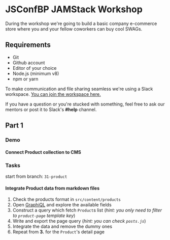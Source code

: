 # JSConfBP JAMStack Workshop

During the workshop we're going to build a basic company e-commerce store where you and your fellow coworkers can buy cool SWAGs.

## Requirements

- Git
- Github account
- Editor of your choice
- Node.js (minimum v8)
- npm or yarn

To make communication and file sharing seamless we're using a Slack workspace. [You can join the workspace here.](https://join.slack.com/t/jsconfbp-jamstack/shared_invite/enQtNzY1OTIyNjIxMTI2LTg4Y2FlNTEzMDFhOTE2Yzg1ZjlhMmM2YWZiMWYxNjNjM2VkMjNlOTIyZTkzOWJkOTEwOWJkNWQyMTc0ZmRiMWQ)

If you have a question or you're stucked with something, feel free to ask our mentors or post it to Slack's **#help** channel.

## Part 1

### Demo

#### Connect Product collection to CMS

### Tasks

start from branch: `31-product`

#### Integrate Product data from markdown files

1. Check the products format in `src/content/products`
2. Open [GraphiQL](http://localhost:8000/__graphiql) and explore the available fields
3. Construct a query which fetch `Product`s list (_hint: you only need to filter to `product-page` template key_)
4. Write and export the page query (_hint: you can check `posts.js`_)
5. Integrate the data and remove the dummy ones
6. Repeat from **3.** for the `Product`'s detail page
